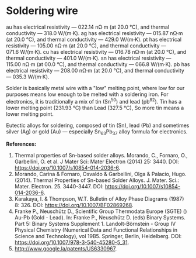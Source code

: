 # Soldering wire

au has electrical resistivity — 022.14 nΩ·m (at 20.0 °C), and thermal conductivity — 318.0 W/(m·K).
ag has electrical resistivity — 015.87 nΩ·m (at 20.0 °C), and thermal conductivity — 429.0 W/(m·K).
pt has electrical resistivity — 105.00 nΩ·m (at 20.0 °C), and thermal conductivity — 071.6 W/(m·K).
cu has electrical resistivity — 016.78 nΩ·m (at 20.0 °C), and thermal conductivity — 401.0 W/(m·K).
sn has electrical resistivity — 115.00 nΩ·m (at 00.0 °C), and thermal conductivity — 066.8 W/(m·K).
pb has electrical resistivity — 208.00 nΩ·m (at 20.0 °C), and thermal conductivity — 035.3 W/(m·K).

Solder is basically metal wire with a "low" melting point, where low for our purposes means low enough to be melted with a soldering iron. For electronics, it is traditionally a mix of tin (Sn<sup>50</sup>) and lead (pb<sup>82</sup>). Tin has a lower melting point (231.93 °C) than Lead (327.5 °C), So more tin means a lower melting point.






Eutectic alloys for soldering, composed of tin (Sn), lead (Pb) and sometimes silver (Ag) or gold (Au) — especially Sn<sub>63</sub>Pb<sub>37</sub> alloy formula for electronics.




<b>References:</b>
1. Thermal properties of Sn-based solder alloys. Morando, C., Fornaro, O., Garbellini, O. et al. J Mater Sci: Mater Electron (2014) 25: 3440. DOI: https://doi.org/10.1007/s10854-014-2036-6.
2. Morando, Carina & Fornaro, Osvaldo & Garbellini, Olga & Palacio, Hugo. (2014). Thermal Properties of Sn-based Solder Alloys. J. Mater. Sci.: Mater. Electron. 25. 3440-3447. DOI: https://doi.org/10.1007/s10854-014-2036-6.
3. Karakaya, I. & Thompson, W.T. Bulletin of Alloy Phase Diagrams (1987) 8: 326. DOI: https://doi.org/10.1007/BF02869268.
4. Franke P., Neuschütz D., Scientific Group Thermodata Europe (SGTE) () Au-Pb (Gold - Lead). In: Franke P., Neuschütz D. (eds) Binary Systems. Part 5: Binary Systems Supplement 1. Landolt-Börnstein - Group IV Physical Chemistry (Numerical Data and Functional Relationships in Science and Technology), vol 19B5. Springer, Berlin, Heidelberg. DOI: https://doi.org/10.1007/978-3-540-45280-5_31.
5. http://www.google.la/patents/US6330967.
